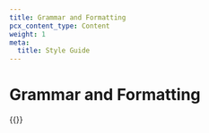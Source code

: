 ```yaml
---
title: Grammar and Formatting
pcx_content_type: Content
weight: 1
meta:
  title: Style Guide
---
```


# Grammar and Formatting

{{<directory-listing>}}
